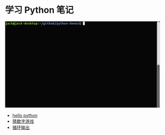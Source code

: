 # 学习 Python 笔记
![](https://github.com/adymilk/Python-demo/blob/master/screenshot/output.gif)


- [hello python](https://github.com/adymilk/Python-demo/blob/master/hello-world.py)
- [猜数字游戏](https://github.com/adymilk/Python-demo/blob/master/compare-game.py)
- [循环输出](https://github.com/adymilk/Python-demo/blob/master/while-loop.py)
